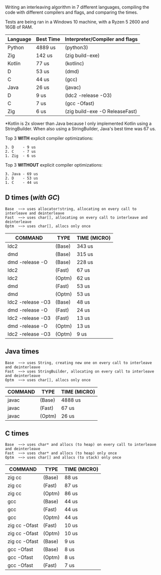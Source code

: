 Writing an interleaving algorithm in 7 different languages, compiling the code with different compilers and flags, and comparing the times.

Tests are being ran in a Windows 10 machine, with a Ryzen 5 2600 and 16GB of RAM.

| Language | Best Time | Interpreter/Compiler and flags |
| -------- | --------- | -------------------- |
| Python | 4889 us | (python3) |
| Zig | 142 us | (zig build-exe) |
| Kotlin | 77 us | (kotlinc) |
| D | 53 us | (dmd) |
| C | 44 us | (gcc) |
| Java | 26 us | (javac) |
| D | 9 us | (ldc2 -release -O3) |
| C | 7 us | (gcc -Ofast) |
| Zig | 6 us | (zig build-exe -O ReleaseFast) |

*Kotlin is 2x slower than Java because I only implemented Kotlin using a StringBuilder. When also using a StringBuilder, Java's best time was 67 us.

Top 3 **WITH** explicit compiler optimizations:

    3. D    - 9 us
    2. C    - 7 us
    1. Zig  - 6 us

Top 3 **WITHOUT** explicit compiler optimizations:

    3. Java - 69 us
    2. D    - 53 us
    1. C    - 44 us

## D times (_with GC_)

    Base  ~~> uses allocator!string, allocating on every call to interleave and deinterleave
    Fast  ~~> uses char[], allocating on every call to interleave and deinterleave
    Optm  ~~> uses char[], allocs only once

| COMMAND     |        TYPE     |   TIME (MICRO) |
| ----------- | --------------- | ------------ |
| ldc2        |       (Base)    |   343 us |
| dmd         |       (Base)    |   315 us |
| dmd  -release -O  | (Base)    |   228 us |
| ldc2        |       (Fast)    |   67 us |
| ldc2        |       (Optm)    |   62 us |
| dmd         |       (Fast)    |   53 us |
| dmd         |       (Optm)    |   53 us |
| ldc2 -release -O3 | (Base)    |   48 us |
| dmd  -release -O  | (Fast)    |   24 us |
| ldc2 -release -O3 | (Fast)    |   13 us |
| dmd  -release -O  | (Optm)    |   13 us |
| ldc2 -release -O3 | (Optm)    |   9 us |


## Java times

    Base  ~~> uses String, creating new one on every call to interleave and deinterleave
    Fast  ~~> uses StringBuilder, allocating on every call to interleave and deinterleave
    Optm  ~~> uses char[], allocs only once

| COMMAND     |        TYPE     |   TIME (MICRO) |
| ----------- | --------------- | ------------ |
| javac       |       (Base)    |   4888 us |
| javac       |       (Fast)    |   67 us |
| javac       |       (Optm)    |   26 us |


## C times

    Base  ~~> uses char* and allocs (to heap) on every call to interleave and deinterleave
    Fast  ~~> uses char* and allocs (to heap) only once
    Optm  ~~> uses char[] and allocs (to stack) only once

| COMMAND     |        TYPE     |   TIME (MICRO) |
| ----------- | --------------- | ------------ |
| zig cc      |       (Base)    |   88 us |
| zig cc      |       (Fast)    |   87 us |
| zig cc      |       (Optm)    |   86 us |
| gcc         |       (Base)    |   44 us |
| gcc         |       (Fast)    |   44 us |
| gcc         |       (Optm)    |   44 us |
| zig cc -Ofast   |   (Fast)    |   10 us |
| zig cc -Ofast   |   (Optm)    |   10 us |
| zig cc -Ofast   |   (Base)    |   9 us |
| gcc -Ofast    |     (Base)    |   8 us |
| gcc -Ofast    |     (Optm)    |   8 us |
| gcc -Ofast    |     (Fast)    |   7 us |
